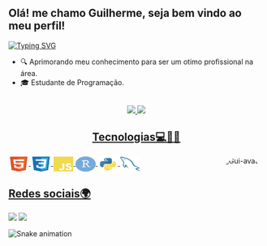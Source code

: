 ## Olá! me chamo Guilherme, seja bem vindo ao meu perfil!
[![Typing SVG](https://readme-typing-svg.herokuapp.com?color=%FFFF85ff&size=18&duration=6000&center=true&vCenter=true&width=600&lines=Bem+Vindo!+%3C3)](https://git.io/typing-svg)<br>


- 🔍 Aprimorando meu conhecimento para ser um otimo profissional na área.
- 🎓 Estudante de Programação.

<br>
<div align="center">
  <a href="https://github.com/Guipray">
  <img height="180em"  src="https://github-readme-stats.vercel.app/api?username=Guipray&show_icons=true&theme=dark&include_all_commits=true&count_private=true"/>
  <img height="180em" src="https://github-readme-stats.vercel.app/api/top-langs/?username=Guipray&layout=compact&langs_count=7&theme=dark"/>
</div>

 <h2 align="center">Tecnologias💻👨‍💻</h2>
<div style="display: inline_block">
  <img align="center" alt="Gui-HTML" height="30" width="40" src="https://raw.githubusercontent.com/devicons/devicon/master/icons/html5/html5-original.svg">
  <img align="center" alt="Gui-CSS" height="30" width="40" src="https://raw.githubusercontent.com/devicons/devicon/master/icons/css3/css3-original.svg">
  <img align="center" alt="Gui-Js" height="30" width="40" src="https://raw.githubusercontent.com/devicons/devicon/master/icons/javascript/javascript-plain.svg">
  <img align="center" alt="Gui-Rstudio" height="30" width="40" src="https://raw.githubusercontent.com/devicons/devicon/master/icons/rstudio/rstudio-original.svg">
  <img align="center" alt="Gui-Python" height="30" width="40" src="https://raw.githubusercontent.com/devicons/devicon/master/icons/python/python-original.svg">
  <img align="center" alt="Gui-Rstudio" height="30" width="40" src="https://raw.githubusercontent.com/devicons/devicon/master/icons/mysql/mysql-original.svg">
   
  <img align="right" alt="Gui-avatar" height="150" style="border-radius:50px;" src="https://instagram.fcnf5-1.fna.fbcdn.net/v/t51.2885-19/159232998_432811784667043_7274575491953442178_n.jpg?stp=dst-jpg_s150x150&_nc_ht=instagram.fcnf5-1.fna.fbcdn.net&_nc_cat=107&_nc_ohc=y7kAjii1ItkAX-irOyk&edm=ABmJApABAAAA&ccb=7-5&oh=00_AfCIyMrisbgt0HYyXRWJ4FZY7u48sHbZcUL4T_XMTE5uzQ&oe=63715013&_nc_sid=6136e7">
</div>
  
  ##
   <h2>Redes sociais🌍</h2>
<div>
  <a href="https://www.instagram.com/guipray/" target="_blank"><img src="https://img.shields.io/badge/-Instagram-%23E4405F?style=for-the-badge&logo=instagram&logoColor=white" target="_blank"></a>
  <a href="https://www.linkedin.com/in/guipray/" target="_blank"><img src="https://img.shields.io/badge/-LinkedIn-%230077B5?style=for-the-badge&logo=linkedin&logoColor=white" target="_blank"></a> 
  
  ![Snake animation](https://github.com/GuiDEV1/GuiDEV1/blob/output/github-contribution-grid-snake.svg)
</div>
